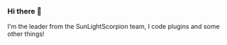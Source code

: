 ### Hi there 👋

I'm the leader from the SunLightScorpion team, I code plugins and some other things!
